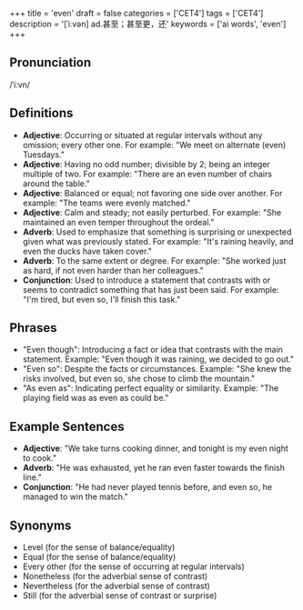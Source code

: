 +++
title = 'even'
draft = false
categories = ['CET4']
tags = ['CET4']
description = '[ˈiːvən] ad.甚至；甚至更，还'
keywords = ['ai words', 'even']
+++

## Pronunciation
/ˈiːvn/

## Definitions
- **Adjective**: Occurring or situated at regular intervals without any omission; every other one. For example: "We meet on alternate (even) Tuesdays."
- **Adjective**: Having no odd number; divisible by 2; being an integer multiple of two. For example: "There are an even number of chairs around the table."
- **Adjective**: Balanced or equal; not favoring one side over another. For example: "The teams were evenly matched."
- **Adjective**: Calm and steady; not easily perturbed. For example: "She maintained an even temper throughout the ordeal."
- **Adverb**: Used to emphasize that something is surprising or unexpected given what was previously stated. For example: "It's raining heavily, and even the ducks have taken cover."
- **Adverb**: To the same extent or degree. For example: "She worked just as hard, if not even harder than her colleagues."
- **Conjunction**: Used to introduce a statement that contrasts with or seems to contradict something that has just been said. For example: "I'm tired, but even so, I'll finish this task."

## Phrases
- "Even though": Introducing a fact or idea that contrasts with the main statement. Example: "Even though it was raining, we decided to go out."
- "Even so": Despite the facts or circumstances. Example: "She knew the risks involved, but even so, she chose to climb the mountain."
- "As even as": Indicating perfect equality or similarity. Example: "The playing field was as even as could be."

## Example Sentences
- **Adjective**: "We take turns cooking dinner, and tonight is my even night to cook."
- **Adverb**: "He was exhausted, yet he ran even faster towards the finish line."
- **Conjunction**: "He had never played tennis before, and even so, he managed to win the match."

## Synonyms
- Level (for the sense of balance/equality)
- Equal (for the sense of balance/equality)
- Every other (for the sense of occurring at regular intervals)
- Nonetheless (for the adverbial sense of contrast)
- Nevertheless (for the adverbial sense of contrast)
- Still (for the adverbial sense of contrast or surprise)

